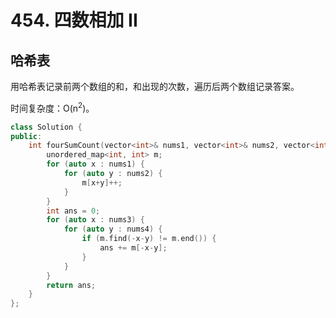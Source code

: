 # 454. 四数相加 II

## 哈希表

用哈希表记录前两个数组的和，和出现的次数，遍历后两个数组记录答案。

时间复杂度：O(n<sup>2</sup>)。

```cpp
class Solution {
public:
    int fourSumCount(vector<int>& nums1, vector<int>& nums2, vector<int>& nums3, vector<int>& nums4) {
        unordered_map<int, int> m;
        for (auto x : nums1) {
            for (auto y : nums2) {
                m[x+y]++;
            }
        }
        int ans = 0;
        for (auto x : nums3) {
            for (auto y : nums4) {
                if (m.find(-x-y) != m.end()) {
                    ans += m[-x-y];
                }
            }
        }
        return ans;
    }
};
```